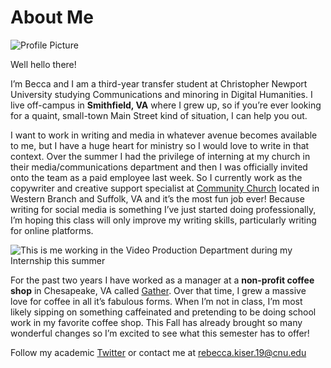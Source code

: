 
# About Me

![Profile Picture](https://rebeccakiser.github.io/rebeccakiser/images/IMG_4499.jpg)

Well hello there! 

I’m Becca and I am a third-year transfer student at Christopher Newport University studying Communications and minoring in Digital Humanities. I live off-campus in **Smithfield, VA** where I grew up, so if you’re ever looking for a quaint, small-town Main Street kind of situation, I can help you out. 

I want to work in writing and media in whatever avenue becomes available to me, but I have a huge heart for ministry so I would love to write in that context. Over the summer I had the privilege of interning at my church in their media/communications department and then I was officially invited onto the team as a paid employee last week. So I currently work as the copywriter and creative support specialist at [Community Church](https://community.church/) located in Western Branch and Suffolk, VA and it’s the most fun job ever! Because writing for social media is something I’ve just started doing professionally, I’m hoping this class will only improve my writing skills, particularly writing for online platforms. 

![This is me working in the Video Production Department during my Internship this summer](https://rebeccakiser.github.io/rebeccakiser/images/IMG_4272.jpg)

For the past two years I have worked as a manager at a **non-profit coffee shop** in Chesapeake, VA called [Gather](https://gathercafe.net/). Over that time, I grew a massive love for coffee in all it’s fabulous forms. When I’m not in class, I’m most likely sipping on something caffeinated and pretending to be doing school work in my favorite coffee shop. This Fall has already brought so many wonderful changes so I’m excited to see what this semester has to offer!

Follow my academic [Twitter](https://twitter.com/Rebecca06565731) or contact me at rebecca.kiser.19@cnu.edu
